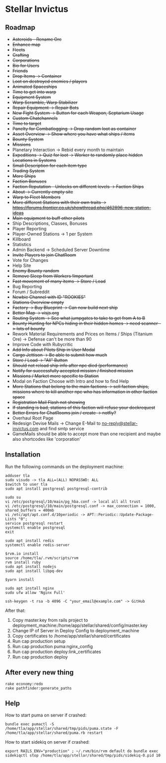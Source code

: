 # Stellar Invictus

## Roadmap

- ~~Asteroids - Rename Ore~~
- ~~Enhance map~~
- ~~Fleets~~
- ~~Crafting~~
- ~~Corporations~~
- ~~Bio for Users~~
- ~~Friends~~
- ~~Drop Items -> Container~~
- ~~Loot on destroyed enemies / players~~
- ~~Animated Spaceships~~
- ~~Time to get into warp~~
- ~~Equipment System~~
- ~~Warp Scramble, Warp Stabilizer~~
- ~~Repair Equipment -> Repair Bots~~
- ~~New Fight System -> Button for each Weapon, Septarium Usage~~
- ~~Custom Chatchannels~~
- ~~Time to target~~
- ~~Panelty for Combatlogging -> Drop random loot as container~~
- ~~Asset Overview -> Show where you have what ships / items~~
- ~~Bounty System~~
- ~~Missions~~
- Planetary Interaction -> Rebid every month to maintain
- ~~Expeditions -> Quiz for loot -> Worker to randomly place hidden Locations in Systems~~
- ~~Small Description for each item type~~
- ~~Trading System~~
- ~~More Ships~~
- ~~Faction Bonuses~~
- ~~Faction Reputation - Unlocks on different levels -> Faction Ships~~
- ~~About -> Currently empty site~~
- ~~Warp to Fleet Members~~
- ~~More different Stations with their own traits -> https://forums.frontier.co.uk/showthread.php/462896-new-station-ideas~~
- ~~Main equipment to buff other pilots~~
- Ship Descriptions, Classes, Bonuses
- Player Reporting
- Player-Owned Stations -> 1 per System
- Killboard
- Statistics
- Admin Backend -> Scheduled Server Downtime
- ~~Invite Players to join ChatRoom~~
- Vote for Changes
- Help Site
- ~~Enemy Bounty random~~
- ~~Remove Sleep from Workers !Important~~
- ~~Fast movement of many items -> Store / Load~~
- Bug Reporting
- Forum / Subreddit
- ~~Newbie Channel with ID "ROOKIES"~~
- ~~Stations Overview empty~~
- ~~Factory -> Buy Blueprint -> Can now build next ship~~
- ~~Better Map -> visjs.org~~
- ~~Routing System -> See what jumpgates to take to get from A to B~~
- ~~Bounty Hunting for NPCs hiding in their hidden homes -> need scanner -> lots of bounty~~
- Rework Material Requirements and Prices on Items / Ships (Titanium Ore) -> Defense can't be more than 90
- Improve Code with Rubycritic
- ~~Add Info about Pilots Ship in User Modal~~
- ~~Cargo Jettison -> Be able to submit how much~~
- ~~Store / Load -> "All" Button~~
- ~~Should not reload ship info after npc died (performance)~~
- ~~Notify for successfully accepted mission / finished mission~~
- ~~Missions / Market more specific to Station~~
- Modal on Faction Choose with Intro and how to find Help
- ~~More Stations that belong to the main factions -> sell faction ships, missions where to kill another npc who has information in other faction space~~
- ~~Registration Mail Flash not showing~~
- ~~If standing is bad, stations of this faction will refuse your dockrequest~~
- ~~Better Errors for ChatRooms join / create -> notfiy?~~
- Overhaul Root Page
- Redesign Devise Mails -> Change E-Mail to no-reply@stellar-invictus.com and find smtp service
- GameMails should be able to accept more than one recipient and maybe also shortcodes like 'corporation'
 
## Installation

Run the following commands on the deployment machine:
```
adduser tla
sudo visudo -> tla ALL=(ALL) NOPASSWD: ALL
$switch to user tla
sudo apt install postgresql postgresql-contrib

sudo su
vi /etc/postgresql/10/main/pg_hba.conf -> local all all trust
vi /etc/postgresql/10/main/postgresql.conf -> max_connection = 1000, shared_buffers = 400mb
vi /etc/apt/apt.conf.d/10periodic -> APT::Periodic::Update-Package-Lists "0";
service postgresql restart
systemctl enable postgresql
exit

sudo apt install redis
systemctl enable redis-server

$rvm.io install
source /home/tla/.rvm/scripts/rvm
rvm install ruby
sudo apt install nodejs
sudo apt install libpq-dev

$yarn install

sudo apt install nginx
sudo ufw allow 'Nginx Full'

ssh-keygen -t rsa -b 4096 -C "your_email@example.com" -> GitHub
```

After that:
1. Copy master.key from rails project to deployment_machine:/home/app/stellar/shared/config/master.key
2. Change IP of Server in Deploy Config to deployment_machine
3. Copy certificates to /home/app/stellar/shared/certificates
4. Run cap production setup
5. Run cap production puma:nginx_config
6. Run cap production deploy:link_certificates
7. Run cap production deploy

## After every new thing
```
rake economy:redo
rake pathfinder:generate_paths
```

## Help

How to start puma on server if crashed:
```
bundle exec pumactl -S /home/tla/app/stellar/shared/tmp/pids/puma.state -F /home/tla/app/stellar/shared/puma.rb restart
```

How to start sidekiq on server if crashed:
```
export RAILS_ENV="production" ; ~/.rvm/bin/rvm default do bundle exec sidekiqctl stop /home/tla/app/stellar/shared/tmp/pids/sidekiq-0.pid 10
```
